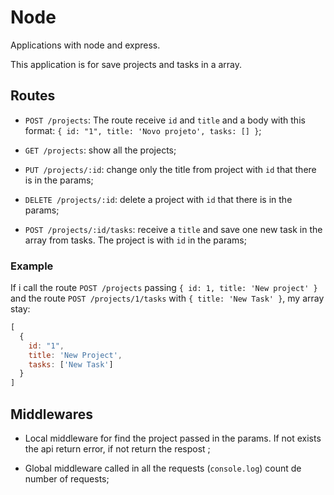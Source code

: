 # Node

Applications with node and express.

This application is for save projects and tasks in a array.

## Routes

- `POST /projects`: The route receive `id` and `title` and a body with this format: `{ id: "1", title: 'Novo projeto', tasks: [] }`;

- `GET /projects`: show all the projects;

- `PUT /projects/:id`: change only the title from project with `id` that there is in the params;

- `DELETE /projects/:id`: delete a project with `id` that there is in the params;

- `POST /projects/:id/tasks`: receive a `title` and save one new task in the array from tasks. The project is with `id` in the params;

### Example

If i call the route `POST /projects` passing `{ id: 1, title: 'New project' }` and the route `POST /projects/1/tasks` with `{ title: 'New Task' }`, my array stay:

```js
[
  {
    id: "1",
    title: 'New Project',
    tasks: ['New Task']
  }
]
```

## Middlewares

- Local middleware for find the project passed in the params. If not exists the api return error, if not return the respost ;

- Global middleware called in all the requests (`console.log`) count de number of requests;